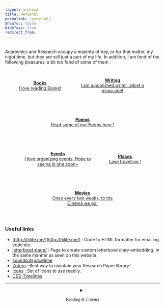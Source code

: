 ```yaml
---
layout: archive
title: Personal
permalink: /personal/
ShowToc: false
hideTags: true
redirect_from:
---
```


<!-- Google Calendar Appointment Scheduling begin -->
<div>
<link href="https://calendar.google.com/calendar/scheduling-button-script.css" rel="stylesheet">
<script src="https://calendar.google.com/calendar/scheduling-button-script.js" async></script>
<script>
(function() {
  var target = document.currentScript;
  window.addEventListener('load', function() {
    calendar.schedulingButton.load({
      url: 'https://calendar.google.com/calendar/appointments/schedules/AcZssZ2pWyc6gXY24OsFC_o2C_PYjHZHF32hO9yAuKx67K86XeTr6MYx1kY6Y3BQj3QePE77o5dhSHO4?gv=true',
      color: '#8E24AA',
      label: "Hangout with me !",
      target,
    });
  });
})();
</script>
</div>
<!-- end Google Calendar Appointment Scheduling -->


<!-- General Introduction -->
<br/>
Academics and Research occupy a majority of day, or for that matter, my night time, but they are still just a part of my life. In addition, I am fond of the following pleasures, a bit too fond of some of them :
<br/>

<!-- - Books : I am a reader !
- Writing :
- Organizing Events -->
<!-- - Girls-->
<!-- - A really attractive and popular womanizer ! (okayy, this one's for joke, haha~)-->
<!-- - There's a bit of a more hidden side to me too, but you are highly likely to never be able to be intimate with that !-->



<!-- tried the prev button option, but the current one is better! -->

<!--<div style="text-align: center">
<a href="https://sensr.net/auth/users/sign_up">
<button style="background-color:darkgray; margin-top:6px;margin-bottom:10px; border-radius:1px; font-size:20px; padding:3px 10px; font-family: "GibsonSemibold", "Helvetica Neue", Helvetica, Arial, sans-serif; float:none !important;text-shadow:0 1px 1px rgba(0,0,0,0.2)">
Sign up for free!
</button>
</a>
&nbsp;
<a href="https://sensr.net/auth/users/sign_up">
<button style="background-color:darkgray; margin-top:6px;margin-bottom:10px; border-radius:2px; font-size:1.6em; padding:3px 5px; font-family: "GibsonSemibold", "Helvetica Neue", Helvetica, Arial, sans-serif, Lato, Mistral,; float:none !important;text-shadow:0 1px 1px rgba(0,0,0,0.2)">
Sign up for free!
</button>
</a>
</div>-->

<!-- this could be copied to `profile-mode.css` -->
<style type="text/css" media="screen">
.buttons_custom{
    display: flex;
    justify-content: center;
    align-items: center;
    flex-wrap: wrap;
    border-radius: 3px;
    gap: 5px;
    margin: 0px ;
    padding: 6px;
    flex-direction: row;
    <!--font-size: 20px;-->
}
.buttontwo{
    background: var(--tertiary);
    border-radius: 3px;
    margin: 6px;
    justify-content: center;
    max-width: 220px;
    padding: 30px 20px; <!-- (all) (hori) -->
    transition: transform 0.1s;
}
</style>

<!--<div class="buttons" style="text-align:center;">-->
<div class="buttons_custom" class="buttons" style="text-align:center;">

<a class="buttontwo" href="books/" rel="noopener" title="books" style="text-align:center">
	<span class="button" style="font-weight:bold;">
                Books  
	</span>
	<br/>
	I love reading Books!
</a>

<a class="buttontwo" href="../writings/" rel="noopener" title="" style="text-align:center">
	<span class="button" style="font-weight:bold;">
                Writing  
	</span>
	<br/>
	I am a published writer, albiet a minor one!
</a>

<a class="buttontwo" href="../writings/" rel="noopener" title="" style="text-align:center">
	<span class="button" style="font-weight:bold;">
                Poems  
	</span>
	<br/>
	Read some of my Poems here !
</a>

<a class="buttontwo" href="events/" rel="noopener" title="" style="text-align:center">
	<span class="button" style="font-weight:bold;">
                Events  
	</span>
	<br/>
	I love organizing events. Hope to see ya in one soon~
</a>

<a class="buttontwo" href="places/" rel="noopener" title="books" style="text-align:center">
	<span class="button" style="font-weight:bold;">
                Places  
	</span>
	<br/>
	Love travelling !
</a>

<a class="buttontwo" href="movies/" rel="noopener" title="" style="text-align:center">
	<span class="button" style="font-weight:bold;">
                Movies  
	</span>
	<br/>
	Once every two weeks, to the Cinema we go!
</a>

</div>


### Useful links

* [http://hilite.me/](http://hilite.me/) : Code to HTML  formatter for emailing code etc.
* [letterboxd-page/](https://suyoggarg.com/letterboxd-page/) : Page to create custom letterboxd diary embedding, in the same manner as seen on this website.
* [soundsofspacetime](https://www.soundsofspacetime.org/the-basics-of-binary-coalescence.html)
* [Zotero](https://www.zotero.org/) : Best way to maintain your Research Paper library !
* [Icons](https://iconbuddy.com/) : Set of Icons to use readily.
* [CSS-Timelines](https://freefrontend.com/css-timelines/)





---


<div style="object-position:center; text-align:center">
<details>
	<summary>
	<p style="font-family: mistral;">
	Reading & Cinema
	</p>
	</summary>


<!-- Goodreads Block -->
<!-- Have the Goodreads widget embedded inside a widget container that has title -->
    
<style type="text/css" media="screen">
  .widget-title {
    font-family: mistral;
    font-size: 35px;
    text-align: center;
    }
  .gr-widget {
    text-align: center;
    display: flex;
    justify-content: center;
    align-items: center;
  }

  .gr_grid_container {
    /* customize grid container div here. eg: width: 500px; */   }

  .gr_grid_book_container {
    /* customize book cover container div here */
    float: left;
    width: 100px;
    height: 160px;
    padding: 0px 0px;
    overflow: hidden;
  }
</style>

<div class="widget-container">
  <div class="widget-title">My Recent Reads</div>

  <div class='gr-widget'>

  <div id="gr_grid_widget_1698242812">
      <!-- Show static html as a placeholder in case js is not enabled - javascript include will override this if things work -->
    <p>
    <a style="text-align: center; font-family: mistral; font-size: 35px;" rel="nofollow" href="https://www.goodreads.com/review/list/19982554-suyog-garg?shelf=read&utm_medium=api&utm_source=grid_widget">My Recent Reads</a>
    </p>
        <div class="gr_grid_container">
      <div class="gr_grid_book_container"><a title="Malice (Detective Kaga, #1)" rel="nofollow" href="https://www.goodreads.com/book/show/20613611-malice"><img alt="Malice" border="0" src="https://i.gr-assets.com/images/S/compressed.photo.goodreads.com/books/1497270264l/20613611._SX98_.jpg" /></a></div>
      <div class="gr_grid_book_container"><a title="4:50 from Paddington (Miss Marple, #8)" rel="nofollow" href="https://www.goodreads.com/book/show/140278.4"><img alt="4:50 from Paddington" border="0" src="https://i.gr-assets.com/images/S/compressed.photo.goodreads.com/books/1388324483l/140278._SX98_.jpg" /></a></div>
      <div class="gr_grid_book_container"><a title="Ghosts in the Forest (Kindle Single)" rel="nofollow" href="https://www.goodreads.com/book/show/27777511-ghosts-in-the-forest"><img alt="Ghosts in the Forest" border="0" src="https://i.gr-assets.com/images/S/compressed.photo.goodreads.com/books/1447126946l/27777511._SX98_.jpg" /></a></div>
      <div class="gr_grid_book_container"><a title="The Martian" rel="nofollow" href="https://www.goodreads.com/book/show/18007564-the-martian"><img alt="The Martian" border="0" src="https://i.gr-assets.com/images/S/compressed.photo.goodreads.com/books/1413706054l/18007564._SX98_.jpg" /></a></div>
      <div class="gr_grid_book_container"><a title="The Best Ghost Stories Ever Told" rel="nofollow" href="https://www.goodreads.com/book/show/50736881-the-best-ghost-stories-ever-told"><img alt="The Best Ghost Stories Ever Told" border="0" src="https://i.gr-assets.com/images/S/compressed.photo.goodreads.com/books/1570561892l/50736881._SX98_SY160_.jpg" /></a></div>
      <div class="gr_grid_book_container"><a title="The Body in the Library (Miss Marple, #3)" rel="nofollow" href="https://www.goodreads.com/book/show/11688905-the-body-in-the-library"><img alt="The Body in the Library" border="0" src="https://i.gr-assets.com/images/S/compressed.photo.goodreads.com/books/1434883427l/11688905._SX98_.jpg" /></a></div>
      <div class="gr_grid_book_container"><a title="आषाढ़ का एक दिन" rel="nofollow" href="https://www.goodreads.com/book/show/60110977"><img alt="आषाढ़ का एक दिन" border="0" src="https://i.gr-assets.com/images/S/compressed.photo.goodreads.com/books/1642007788l/60110977._SX98_.jpg" /></a></div>
      <div class="gr_grid_book_container"><a title="Shahadat Hasan Manto Ki 21 Shreshtha Kahaniyan (Hindi)" rel="nofollow" href="https://www.goodreads.com/book/show/33965643-shahadat-hasan-manto-ki-21-shreshtha-kahaniyan"><img alt="Shahadat Hasan Manto Ki 21 Shreshtha Kahaniyan" border="0" src="https://i.gr-assets.com/images/S/compressed.photo.goodreads.com/books/1485088904l/33965643._SX98_.jpg" /></a></div>
      <div class="gr_grid_book_container"><a title="Breakfast at Tiffany's" rel="nofollow" href="https://www.goodreads.com/book/show/22925739-breakfast-at-tiffany-s"><img alt="Breakfast at Tiffany's" border="0" src="https://i.gr-assets.com/images/S/compressed.photo.goodreads.com/books/1408243907l/22925739._SX98_.jpg" /></a></div>
      <div class="gr_grid_book_container"><a title="Byomkesh Bakshi Stories" rel="nofollow" href="https://www.goodreads.com/book/show/42869506-byomkesh-bakshi-stories"><img alt="Byomkesh Bakshi Stories" border="0" src="https://i.gr-assets.com/images/S/compressed.photo.goodreads.com/books/1544062538l/42869506._SX98_.jpg" /></a></div>
      <noscript><br/>Share <a rel="nofollow" href="/">book reviews</a> and ratings with Suyog, and even join a <a rel="nofollow" href="/group">book club</a> on Goodreads.</noscript>
    </div>
  </div>

  <!-- Include the external Goodreads JavaScript widget -->
  <script src="https://www.goodreads.com/review/grid_widget/19982554.My%20Recent%20Reads?cover_size=medium&hide_link=true&hide_title=true&num_books=7&order=d&shelf=read&sort=date_read&widget_id=1698242812" type="text/javascript" charset="utf-8"></script>

  </div>
<br/>
</div>


<!-- My Recent Cinema -->

<style type="text/css" media="screen">
  .widget-title {
    font-family: mistral;
    font-size: 35px;
    text-align: center;
    }
  .gr-widget {
    text-align: center;
    display: flex;
    justify-content: center;
    align-items: center;
  }
</style>
<div style="object-position:center; text-align:center">
<br/>
  <div class="widget-title">My Recent Cinema</div>
<br/>
</div>


<!-- letterboxd RSS widget (req paid version) -->
<!--  
<div>
<rssapp-carousel id="08PxBeyH1cRWQWAt"></rssapp-carousel>
<script src="https://widget.rss.app/v1/carousel.js" type="text/javascript" async>
</script>
</div>
-->

<!-- this doesn't sync automatically !
<div class='sk-ww-rss-feed' data-embed-id='25394643'></div>
<script src='https://widgets.sociablekit.com/rss-feed/widget.js' async defer>
</script>
-->

<!-- kamine this stopped working all of a sudden ! Says "username not found", when it is correct obviously, but yah, not a problem with the widget as such, the letterboxd api seems to have this error inherent in it ! -->


<!-- Cloudflare Worker -->

<div style="object-position:center; text-align:center">
<div id="letterboxd-embed-wrapper-tc">Loading...</div>
<div style="object-position:center; text-align:center">
<script>
fetch('https://letterboxd-embed.suyog999sg.workers.dev/?username=gargsuyog')
.then(response => response.text())
.then(data => {
document.getElementById('letterboxd-embed-wrapper-tc').innerHTML = data;
})
</script>
</div>
</div>

</details>
</div>




